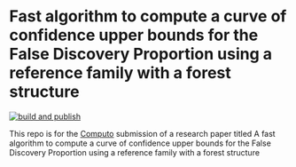 
# Fast algorithm to compute a curve of confidence upper bounds for the False Discovery Proportion using a reference family with a forest structure

[![build and publish](https://github.com/computorg/template-computo-R/actions/workflows/build.yml/badge.svg)](https://github.com/computorg/template-computo-R/actions/workflows/build.yml)

This repo is for the [Computo](https://computo.sfds.asso.fr/) submission of a research paper titled A fast algorithm to compute a curve of confidence upper bounds for the False Discovery Proportion using a reference family with a forest structure
